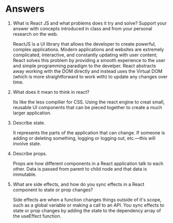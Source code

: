 # Answers

1. What is React JS and what problems does it try and solve? Support your answer with concepts introduced in class and from your personal research on the web.

    ReactJS is a UI library that allows the developer to create powerful, complex applications. Modern applications and websites are extremely complicated, interactive, and constantly updating with user content; React solves this problem by providing a smooth experience to the user and simple programming paradigm to the develper. React abstracts away working with the DOM directly and instead uses the Virtual DOM (which is more straightforward to work with) to update any changes over time.


1. What does it mean to think in react?

    Its like the less compilier for CSS. Using the react engine to creat small, reusable UI components that can be pieced together to create a much larger application.

1. Describe state.

    It represents the parts of the application that can change. If someone is adding or deleting something, logging or logging out, etc.—this will involve state.

1. Describe props.

    Props are how different components in a React application talk to each other. Data is passed from parent to child node and that data is immutable.

1. What are side effects, and how do you sync effects in a React component to state or prop changes?

    Side effects are when a function changes things outside of it's scope, such as a global variable or making a call to an API. You sync effects to state or prop changes by adding the state to the dependency array of the useEffect function.
